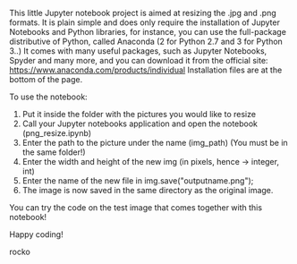 This little Jupyter notebook project is aimed at resizing the .jpg and .png formats.
It is plain simple and does only require the installation of Jupyter Notebooks and Python libraries,
for instance, you can use the full-package distributive of Python, called Anaconda (2 for Python 2.7 and 3 for Python 3..)
It comes with many useful packages, such as Jupyter Notebooks, Spyder and many more, and
you can download it from the official site: https://www.anaconda.com/products/individual
Installation files are at the bottom of the page.


To use the notebook:

1. Put it inside the folder with the pictures you would like to resize
2. Call your Jupyter notebooks application and open the notebook (png_resize.ipynb)
3. Enter the path to the picture under the name (img_path) (You must be in the same folder!)
4. Enter the width and height of the new img (in pixels, hence -> integer, int)
5. Enter the name of the new file in img.save("outputname.png");
6. The image is now saved in the same directory as the original image. 

You can try the code on the test image that comes together with this notebook!

Happy coding!

rocko